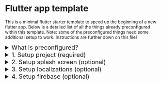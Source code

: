 # Flutter app template

This is a minimal flutter starter template to speed up the beginning of a new flutter app. Below is a detailed list of all the things already preconfigured within this template. Note: some of the preconfigured things need some additional setup to work. Instructions are further down on this file!


<details> 
  <summary style="font-size:20px">What is preconfigured?</summary>

  ### Startup logic, splash screen and loading screen.
  - A way to easily add asyncronouse code that needs to run before opening the app. While the code runs, a loading indicator or splash screen is shown to the user.

  ### Firebase setup
  - The following firebase services are configured, and available with minimal configuration:
    * Firebase authentication
    * Firebase firestore
    * Firebase storage
    * Firebase dynamic links
    * Firebase messaging
    * Firebase in app messaging
    * Firebase remote config
    * Firebase cloud functions
    * Firebase crashlytics
    * Firebase analytics

  ### App localizations
  - App localizations are preconfigured with support for english


  ### Get -packages preconfigured
  - Service locator
  - Local storage service
  - Routing
  - Snackbar

  ### Permission handling
  - Easy way to handle your apps permissions with preconfigured functions

  ### Linting
  - Linting is set up with the most important rules

  ### Scaling
  - Scaling content based on the used device is made easy. This way the app can look exactly the same on all of the devices.

  ### Dynamic theming
  - Easily create both light/dark theme for your app
  - App theme will automatically change depending on your devices theme preferences

  ### Most used widgets premade
  - `InputField`: Allows you to easily customize the already made template of how all the input fields should look in your app.
  - `Button`: Allows you to easily customize the already made template of how all the buttons should look in your app.
  - `Dialog`: Allows you to easily customize the already made template of how all the dialogs should look in your app.
  - `Snackbar`: Allows you to easily customize the already made template of how all the snackbars should look in your app.

  ### Other useful pub.dev packages preconfigured
  - `statusbarz`: The color of the apps statusbar is automatically changed (based on the background color) when new route is pushed/popped.
  - `flutter_bloc`: Easy and lightweight state managment
  - `cached_network_image`: Maintains an image cache, so recently loaded images don't have to load from the internet again.
  - `logger`: Generate easy to read logs to the console.
  - `vibrate`: Handle device vibrations with preconfigured `VibrationService`


</details>


<details>
  <summary style="font-size:20px">1. Setup project (required)</summary>

  Note: You can also create the new app using GitHub templates. This repo is marked as a template in GitHub, so you can create your new repo completely on github.com. When using GitHub templates, after cloning the newly created repo, you can skip to step 5 in the "Setup project" category. For more info on GitHub templates, see https://docs.github.com/en/repositories/creating-and-managing-repositories/creating-a-repository-from-a-template
  ### 1. Clone the repository:
  ```
  git clone https://github.com/O-Hannonen/template.git
  ```
  ### 2. Open the newly cloned directory:
  ```
  cd template
  ```
  ### 3. Rename the directory to your preference:
  ```
  mv ../template/ ../appname/
  ```

  ## 4. Create a new remote repository for your project, and change the remote (optional):
  ```
  git remote set-url origin www.github.com/appname.git
  ```

  ### 5. Open your new project in VSCode:
  ```
  code .
  ```

  ### 6. In `.android/app/src/main/AndroidManifest.xml`, change your package name and label to fit your app:
  ```
  <!-- Set this: -->
  package="your.domain.appname">

  ... 
  <!-- Change this: -->
  android:label="appname"
  ```

  ### 7. In `.ios/Runner/Info.plist`, change `CFBundleDisplayName` and `CFBundleName` to fit your app:
  ```
  <!-- Change this: -->
    <key>CFBundleDisplayName</key>
    <string>Appname</string>

  ... 
  <!-- Change this: -->
    <key>CFBundleName</key>
    <string>appname</string>
  ```

  ### 8. On the first line of `pubspec.yaml`, change `name` to fit your app.

  ### 9. Create missing pieces of the flutter project:
  ```
  flutter create --org your.domain --project-name appname .
  ```

  ### 10. Change `minSdkVersion` in `.android/app/build.gradle` to 19 or above.
  Change from: 
  ```
  minSdkVersion flutter.minSdkVersion
  ```
  To:
  ```
  minSdkVersion 19
  ```

  ### 11. Rename project imports
  In VSCode, use the search and replace tool. Search for `import 'package:template` and replace all the occurances with your new project name `import 'package:your-name-here`.

  ### 12. Get the packages:
  ```
  flutter pub get
  ```
</details>


<details>
  <summary style="font-size:20px">2. Setup splash screen (optional)</summary>

  ### 1. Replace `./assets/splash_screen.png` with your own splash screen image

  ### 2. Run the following command: 
  ```
  flutter pub run flutter_native_splash:create
  ```
</details>


<details>
  <summary style="font-size:20px">3. Setup localizations (optional)</summary>

  ### 1. Download Flutter Intl extension for VSCode: https://marketplace.visualstudio.com/items?itemName=localizely.flutter-intl

  ### 2. Now you can add key-value pairs to `./lib/l10n/intl_en.arb`, and reference them:
  ```
  L.of(context).myKey
  ```
  or
  ```
  L.current.myKey
  ```

    ## How to add new locales
    1. In VScode, press cmd+shift+P
    2. Type in 'Flutter Intl: Add locale' and press enter
    3. Type in your locale code (eg. en_GB) and press enter
    4. In `Info.plist`, add your new locale, like so:
      
  ```
      <key>CFBundleLocalizations</key>
        <array>
          <string>en</string>
          <!-- Add locale here, like so: -->
          <string>en_GB</string>
        </array>
  ``` 
</details>


<details>
  <summary style="font-size:20px">4. Setup firebase (optional)</summary>

  ### 1.  In the terminal, run
  ``` 
  flutterfire configure
  ``` 


  ### 2. Uncomment the `options` parameter in `./lib/misc/initialize.dart`:
  ``` 
  await Firebase.initializeApp(
          /// When enabling Firebase, make sure to uncomment the line below.
          // options: DefaultFirebaseOptions.currentPlatform,
  );
  ``` 

  ### 3. Set the following variable from `false` to `true` in `./lib/misc/constants.dart`:
  ```
    const kEnableFirebase = false; /// Change this to true
  ```


  ### 4. Enable specific services
  This template contains boilerplate code for many of the firebase services. To enable the service, pleace see the related boilerplate file under `./lib/services/`. A list of supported services and their corresponding boilerplate files are listed below:
  * Firebase analytics : `analytics_service.dart`
  * Firebase authentication : `authentication_service.dart`
  * Firebase cloud functions : `cloud_functions_service.dart`
  * Firebase crashlytics : `crashlytics_service.dart`
  * Firebase dynamic links : `dynamic_links_service.dart`
  * Firebase cloud firestore : `firestore_service.dart`
  * Firebase in-app messaging : `in_app_messaging_service.dart`
  * Firebase cloud messaging : `cloud_messaging_service.dart`
  * Firebase remote config : `remote_config_service.dart`

  To enable a specific service, please open the corresponding boilerplate file and follow the instructions at the top of the file.
</details>






